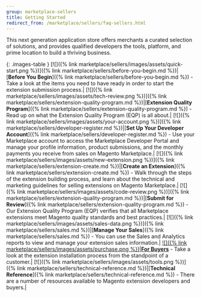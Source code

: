 ```yaml
---
group: marketplace-sellers
title: Getting Started
redirect_from: /marketplace/sellers/faq-sellers.html
---
```


This next generation application store offers merchants a curated selection of solutions, and provides qualified developers the tools, platform, and prime location to build a thriving business.

{: .images-table }
[![]({% link marketplace/sellers/images/assets/quick-start.png %})]({% link marketplace/sellers/before-you-begin.md %})|[**Before You Begin**]({% link marketplace/sellers/before-you-begin.md %}) - Take a look at the items you need to have ready in order to start the extension submission process.|
[![]({% link marketplace/sellers/images/assets/tech-review.png %})]({% link marketplace/sellers/extension-quality-program.md %})|[**Extension Quality Program**]({% link marketplace/sellers/extension-quality-program.md %}) - Read up on what the Extension Quality Program (EQP) is all about.|
[![]({% link marketplace/sellers/images/assets/your-account.png %})]({% link marketplace/sellers/developer-register.md %})|[**Set Up Your Developer Account**]({% link marketplace/sellers/developer-register.md %}) - Use your Marketplace account to access the Marketplace Developer Portal and  manage your profile information, product submissions, and the monthly payments you receive from sales on Magento Marketplace.|
[![]({% link marketplace/sellers/images/assets/new-extension.png %})]({% link marketplace/sellers/extension-create.md %})|[**Create an Extension**]({% link marketplace/sellers/extension-create.md %}) - Walk through the steps of the extension building process, and learn about the technical and marketing guidelines for selling extensions on Magento Marketplace.|
[![]({% link marketplace/sellers/images/assets/code-review.png %})]({% link marketplace/sellers/extension-quality-program.md %})|[**Submit for Review**]({% link marketplace/sellers/extension-quality-program.md %}) - Our Extension Quality Program (EQP) verifies that all Marketplace extensions meet Magento quality standards and best practices.|
[![]({% link marketplace/sellers/images/assets/sales-data.png %})]({% link marketplace/sellers/sales.md %})|[**Manage Your Sales**]({% link marketplace/sellers/sales.md %}) - You can use the Sales and Analytics reports to view and manage your extension sales information.|
[![]({% link marketplace/sellers/images/assets/purchase.png %})][1]|[**For Buyers**](https://docs.magento.com/m2/ee/user_guide/magento/magento-marketplace.html) - Take a look at the extension installation process from the standpoint of a customer.|
[![]({% link marketplace/sellers/images/assets/tools.png %})]({% link marketplace/sellers/technical-reference.md %})|[**Technical Reference**]({% link marketplace/sellers/technical-reference.md %}) - There are a number of resources available to Magento extension developers and buyers.|

[1]: https://docs.magento.com/m2/ee/user_guide/magento/magento-marketplace.html